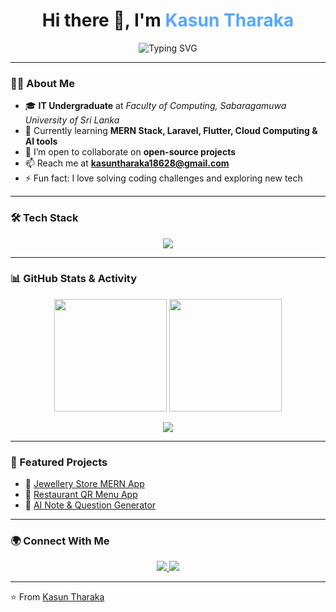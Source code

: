 <h1 align="center">
  Hi there 👋, I'm <span style="color:#58a6ff;">Kasun Tharaka</span>
</h1>

<p align="center">
  <img src="https://readme-typing-svg.herokuapp.com?font=Fira+Code&weight=600&size=24&pause=1000&color=58A6FF&center=true&vCenter=true&width=600&lines=IT+Undergraduate+%7C+SUSL;Fullstack+Developer+(MERN+%2B+Laravel);Flutter+Mobile+App+Developer;Passionate+Learner+%26+Tech+Explorer" alt="Typing SVG" />
</p>

---

### 👨‍🎓 About Me
- 🎓 **IT Undergraduate** at *Faculty of Computing, Sabaragamuwa University of Sri Lanka*  
- 🌱 Currently learning **MERN Stack, Laravel, Flutter, Cloud Computing & AI tools**  
- 👯 I’m open to collaborate on **open-source projects**  
- 📫 Reach me at **kasuntharaka18628@gmail.com**  
- ⚡ Fun fact: I love solving coding challenges and exploring new tech  

---

### 🛠 Tech Stack
<p align="center">
  <img src="https://skillicons.dev/icons?i=js,react,nodejs,express,mongodb,tailwind,html,css,git,github,php,mysql,flutter,java" />
</p>

---

### 📊 GitHub Stats & Activity
<p align="center">
  <img src="https://github-readme-stats.vercel.app/api?username=KTGamage&show_icons=true&theme=tokyonight" height="180px"/>
  <img src="https://github-readme-streak-stats.herokuapp.com/?user=KTGamage&theme=tokyonight" height="180px"/>
</p>

<p align="center">
  <img src="https://github-readme-activity-graph.vercel.app/graph?username=KTGamage&theme=react-dark&bg_color=20232a&hide_border=true" />
</p>

---

### 🚀 Featured Projects
- 💎 [Jewellery Store MERN App](https://github.com/yourusername/jewellery-app)  
- 🍔 [Restaurant QR Menu App](https://github.com/yourusername/restaurant-menu)  
- 🤖 [AI Note & Question Generator](https://github.com/yourusername/ai-note-generator)  

---

### 🌍 Connect With Me
<p align="center">
  <a href="https://www.linkedin.com/in/kasun-tharaka-5aa740311" target="_blank">
    <img src="https://img.shields.io/badge/LinkedIn-0A66C2.svg?&style=for-the-badge&logo=linkedin&logoColor=white" />
  </a>
  <a href="mailto:kasuntharaka18628@gmail.com" target="_blank">
    <img src="https://img.shields.io/badge/Email-D14836.svg?&style=for-the-badge&logo=gmail&logoColor=white" />
  </a>
</p>

---

⭐️ From [Kasun Tharaka](https://github.com/KTGamage)

